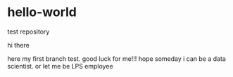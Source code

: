 # hello-world
test repository

hi there

here my first branch test. good luck for me!!!
hope someday i can be a data scientist.
or let me be LPS employee
